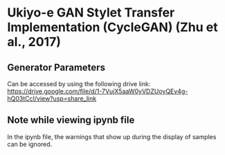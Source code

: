 # Ukiyo-e GAN Stylet Transfer Implementation (CycleGAN) (Zhu et al., 2017)

 ## Generator Parameters
 Can be accessed by using the following drive link: https://drive.google.com/file/d/1-7VujX5aaW0yVDZUoyQEv4g-hQ03tCcI/view?usp=share_link
 
 ## Note while viewing ipynb file
 In the ipynb file, the warnings that show up during the display of samples can be ignored.
 
